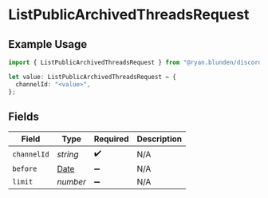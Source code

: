 # ListPublicArchivedThreadsRequest

## Example Usage

```typescript
import { ListPublicArchivedThreadsRequest } from "@ryan.blunden/discord-sdk/models/operations";

let value: ListPublicArchivedThreadsRequest = {
  channelId: "<value>",
};
```

## Fields

| Field                                                                                         | Type                                                                                          | Required                                                                                      | Description                                                                                   |
| --------------------------------------------------------------------------------------------- | --------------------------------------------------------------------------------------------- | --------------------------------------------------------------------------------------------- | --------------------------------------------------------------------------------------------- |
| `channelId`                                                                                   | *string*                                                                                      | :heavy_check_mark:                                                                            | N/A                                                                                           |
| `before`                                                                                      | [Date](https://developer.mozilla.org/en-US/docs/Web/JavaScript/Reference/Global_Objects/Date) | :heavy_minus_sign:                                                                            | N/A                                                                                           |
| `limit`                                                                                       | *number*                                                                                      | :heavy_minus_sign:                                                                            | N/A                                                                                           |